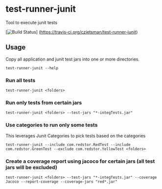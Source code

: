# test-runner-junit
Tool to execute junit tests

[![Build Status](https://travis-ci.org/czietsman/test-runner-junit.svg)]
(https://travis-ci.org/czietsman/test-runner-junit)

## Usage
Copy all application and junit test jars into one or more directories.

```
test-runner-junit --help
```

### Run all tests

```
test-runner-junit <folders>
```

### Run only tests from certain jars

```
test-runner-junit <folders> --test-jars "*-integTests.jar"
```

### Use categories to run only some tests

This leverages Junit Categories to pick tests based on the categories

```
test-runner-junit --include com.redstor.RedTest --include com.redstor.GreenTest --exclude com.redstor.YellowTest <folders>
```

### Create a coverage report using jacoco for certain jars (all test jars will be excluded)

```
test-runner-junit <folders> --test-jars "*-integTests.jar" --coverage Jacoco --report-coverage --coverage-jars "red*.jar"
```
